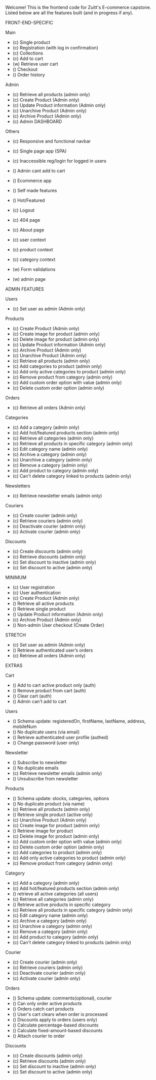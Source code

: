 Welcome! This is the frontend code for Zuitt's E-commerce capstone. Listed below are all the features built (and in progress if any).

FRONT-END-SPECIFIC

Main

- (c) Single product
- (c) Registration (with log in confirmation)
- (c) Collections
- (c) Add to cart
- (w) Retrieve user cart
- () Checkout
- () Order history

Admin

- (c) Retrieve all products (admin only)
- (c) Create Product (Admin only)
- (c) Update Product information (Admin only)
- (c) Unarchive Product (Admin only)
- (c) Archive Product (Admin only)
- (c) Admin DASHBOARD

Others

- (c) Responsive and functional navbar
- (c) Single page app (SPA)
- (c) Inaccessible reg/login for logged in users
- () Admin cant add to cart
- () Ecommerce app
- () Self made features

- () Hot/Featured
- (c) Logout
- (c) 404 page
- (c) About page
- (c) user context
- (c) product context
- (c) category context
- (w) Form validations
- (w) admin page

ADMIN FEATURES

Users

- (c) Set user as admin (Admin only)

Products

- (c) Create Product (Admin only)
- (c) Create image for product (admin only)
- (c) Delete image for product (admin only)
- (c) Update Product information (Admin only)
- (c) Archive Product (Admin only)
- (c) Unarchive Product (Admin only)
- (c) Retrieve all products (admin only)
- (c) Add categories to product (admin only)
- (c) Add only active categories to product (admin only)
- (c) Remove product from category (admin only)
- (c) Add custom order option with value (admin only)
- (c) Delete custom order option (admin only)

Orders

- (c) Retrieve all orders (Admin only)

Categories

- (c) Add a category (admin only)
- (c) Add hot/featured products section (admin only)
- (c) Retrieve all categories (admin only)
- (c) Retrieve all products in specific category (admin only)
- (c) Edit category name (admin only)
- (c) Archive a category (admin only)
- (c) Unarchive a category (admin only)
- (c) Remove a category (admin only)
- (c) Add product to category (admin only)
- (c) Can't delete category linked to products (admin only)

Newsletters

- (c) Retrieve newsletter emails (admin only)

Couriers

- (c) Create courier (admin only)
- (c) Retrieve couriers (admin only)
- (c) Deactivate courier (admin only)
- (c) Activate courier (admin only)

Discounts

- (c) Create discounts (admin only)
- (c) Retrieve discounts (admin only)
- (c) Set discount to inactive (admin only)
- (c) Set discount to active (admin only)

MINIMUM

- (c) User registration
- (c) User authentication
- (c) Create Product (Admin only)
- () Retrieve all active products
- () Retrieve single product
- () Update Product information (Admin only)
- (c) Archive Product (Admin only)
- () Non-admin User checkout (Create Order)

STRETCH

- (c) Set user as admin (Admin only)
- () Retrieve authenticated user’s orders
- (c) Retrieve all orders (Admin only)

EXTRAS

Cart

- () Add to cart active product only (auth)
- () Remove product from cart (auth)
- () Clear cart (auth)
- () Admin can't add to cart

Users

- () Schema update: registeredOn, firstName, lastName, address, mobileNum
- () No duplicate users (via email)
- () Retrieve authenticated user profile (authed)
- () Change password (user only)

Newsletter

- () Subscribe to newsletter
- () No duplicate emails
- (c) Retrieve newsletter emails (admin only)
- () Unsubscribe from newsletter

Products

- () Schema update: stocks, categories, options
- () No duplicate product (via name)
- (c) Retrieve all products (admin only)
- () Retrieve single product (active only)
- (c) Unarchive Product (Admin only)
- (c) Create image for product (admin only)
- () Retrieve image for product
- (c) Delete image for product (admin only)
- (c) Add custom order option with value (admin only)
- (c) Delete custom order option (admin only)
- (c) Add categories to product (admin only)
- (c) Add only active categories to product (admin only)
- (c) Remove product from category (admin only)

Category

- (c) Add a category (admin only)
- (c) Add hot/featured products section (admin only)
- () retrieve all active categories (all users)
- (c) Retrieve all categories (admin only)
- () Retrieve active products in specific category
- (c) Retrieve all products in specific category (admin only)
- (c) Edit category name (admin only)
- (c) Archive a category (admin only)
- (c) Unarchive a category (admin only)
- (c) Remove a category (admin only)
- (c) Add product to category (admin only)
- (c) Can't delete category linked to products (admin only)

Courier

- (c) Create courier (admin only)
- (c) Retrieve couriers (admin only)
- (c) Deactivate courier (admin only)
- (c) Activate courier (admin only)

Orders

- () Schema update: comments(optional), courier
- () Can only order active products
- () Orders catch cart products
- () User's cart clears when order is processed
- () Discounts apply to orders (users only)
- () Calculate percentage-based discounts
- () Calculate fixed-amount-based discounts
- () Attach courier to order

Discounts

- (c) Create discounts (admin only)
- (c) Retrieve discounts (admin only)
- (c) Set discount to inactive (admin only)
- (c) Set discount to active (admin only)
